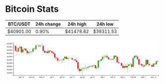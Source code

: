 # Bitcoin Stats

BTC/USDT|24h change|24h high|24h low|
|---|---|---|---|
|$40901.00|0.90%|$41478.82|$39311.53|

<img src="./chart.svg">
